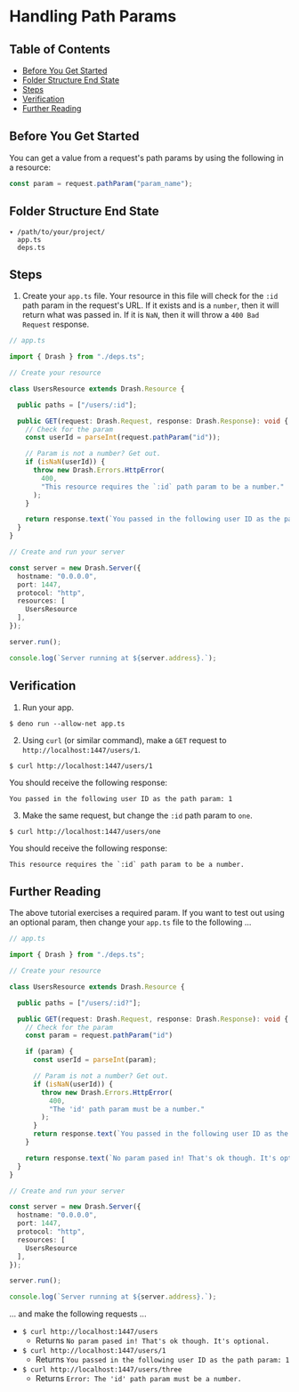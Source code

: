 # Handling Path Params

## Table of Contents

* [Before You Get Started](#before-you-get-started)
* [Folder Structure End State](#folder-structure-end-state)
* [Steps](#steps)
* [Verification](#verification)
* [Further Reading](#further-reading)

## Before You Get Started

You can get a value from a request's path params by using the following in a resource:

```typescript
const param = request.pathParam("param_name");
```

## Folder Structure End State

```text
▾ /path/to/your/project/
  app.ts
  deps.ts
```

## Steps

1. Create your `app.ts` file. Your resource in this file will check for the `:id` path param in the request's URL. If it exists and is a `number`, then it will return what was passed in. If it is `NaN`, then it will throw a `400 Bad Request` response.

  ```typescript
  // app.ts

  import { Drash } from "./deps.ts";

  // Create your resource

  class UsersResource extends Drash.Resource {

    public paths = ["/users/:id"];

    public GET(request: Drash.Request, response: Drash.Response): void {
      // Check for the param
      const userId = parseInt(request.pathParam("id"));

      // Param is not a number? Get out.
      if (isNaN(userId)) {
        throw new Drash.Errors.HttpError(
          400,
          "This resource requires the `:id` path param to be a number."
        );
      }

      return response.text(`You passed in the following user ID as the path param: ${userId}`);
    }
  }

  // Create and run your server

  const server = new Drash.Server({
    hostname: "0.0.0.0",
    port: 1447,
    protocol: "http",
    resources: [
      UsersResource
    ],
  });

  server.run();

  console.log(`Server running at ${server.address}.`);
  ```

## Verification

1. Run your app.

  ```shell
  $ deno run --allow-net app.ts
  ```

2. Using `curl` (or similar command), make a `GET` request to `http://localhost:1447/users/1`.

  ```text
  $ curl http://localhost:1447/users/1
  ```

  You should receive the following response:

  ```text
  You passed in the following user ID as the path param: 1
  ```

3. Make the same request, but change the `:id` path param to `one`.

  ```text
  $ curl http://localhost:1447/users/one
  ```

  You should receive the following response:

  ```text
  This resource requires the `:id` path param to be a number.
  ```

## Further Reading

The above tutorial exercises a required param. If you want to test out using an optional param, then change your `app.ts` file to the following ...


```typescript
// app.ts

import { Drash } from "./deps.ts";

// Create your resource

class UsersResource extends Drash.Resource {

  public paths = ["/users/:id?"];

  public GET(request: Drash.Request, response: Drash.Response): void {
    // Check for the param
    const param = request.pathParam("id")

    if (param) {
      const userId = parseInt(param);

      // Param is not a number? Get out.
      if (isNaN(userId)) {
        throw new Drash.Errors.HttpError(
          400,
          "The 'id' path param must be a number."
        );
      }
      return response.text(`You passed in the following user ID as the path param: ${userId}`);
    }

    return response.text(`No param pased in! That's ok though. It's optional.`);
  }
}

// Create and run your server

const server = new Drash.Server({
  hostname: "0.0.0.0",
  port: 1447,
  protocol: "http",
  resources: [
    UsersResource
  ],
});

server.run();

console.log(`Server running at ${server.address}.`);
```

... and make the following requests ...

* `$ curl http://localhost:1447/users`
  * Returns `No param pased in! That's ok though. It's optional.`
* `$ curl http://localhost:1447/users/1`
  * Returns `You passed in the following user ID as the path param: 1`
* `$ curl http://localhost:1447/users/three`
  * Returns `Error: The 'id' path param must be a number.`
